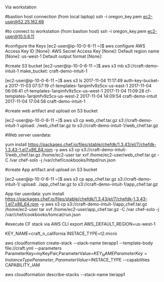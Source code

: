 Via workstation

#bastion host connection (from local laptop)
ssh -i oregon_key.pem ec2-user@52.25.162.68

#to connect to workstation (from bastion host)
ssh -i oregon_key.pem ec2-user@10.0.6.11

#configure the Keys
[ec2-user@ip-10-0-6-11 ~]$ aws configure
AWS Access Key ID [None]:
AWS Secret Access Key [None]:
Default region name [None]: us-west-1
Default output format [None]:

#create S3 bucket
[ec2-user@ip-10-0-6-11 ~]$ aws s3 mb s3://craft-demo-intuit-1
make_bucket: craft-demo-intuit-1

[ec2-user@ip-10-0-6-11 ~]$ aws s3 ls
2017-11-04 11:17:49 auth-key-bucket-a
2017-11-03 07:57:19 cf-templates-1arqimfv9z5cx-us-east-1
2017-11-04 06:06:41 cf-templates-1arqimfv9z5cx-us-west-1
2017-11-04 11:09:28 cf-templates-1arqimfv9z5cx-us-west-2
2017-11-04 14:09:54 craft-demo-intuit
2017-11-04 17:04:58 craft-demo-intuit-1



#create web artifact and upload on S3 bucket

[ec2-user@ip-10-0-6-11 ~]$ aws s3 cp web_chef.tar.gz s3://craft-demo-intuit-1
upload: ./web_chef.tar.gz to s3://craft-demo-intuit-1/web_chef.tar.gz

#Web server userdata:

yum install https://packages.chef.io/files/stable/chefdk/1.3.43/el/7/chefdk-1.3.43-1.el7.x86_64.rpm -y
aws s3 cp s3://craft-demo-intuit-1/web_chef.tar.gz /home/ec2-user
tar xvf /home/ec2-user/web_chef.tar.gz -C /var
chef-solo -j /var/chef/cookbooks/httpd/run.json

#create App artifact and upload on S3 bucket
 
[ec2-user@ip-10-0-6-11 ~]$ aws s3 cp app_chef.tar.gz s3://craft-demo-intuit-1/
upload: ./app_chef.tar.gz to s3://craft-demo-intuit-1/app_chef.tar.gz

App tier userdata:
yum install https://packages.chef.io/files/stable/chefdk/1.3.43/el/7/chefdk-1.3.43-1.el7.x86_64.rpm -y
aws s3 cp s3://craft-demo-intuit-1/app_chef.tar.gz /home/ec2-user
tar xvf /home/ec2-user/app_chef.tar.gz -C /var
chef-solo -j /var/chef/cookbooks/tomcat/run.json


#execute CF stack via AWS CLI
export AWS_DEFAULT_REGION=us-west-1

KEY_NAME=craft_n_california
INSTACE_TYPE=t2.micro

aws cloudformation create-stack  --stack-name tierapp1  --template-body file://craft.yml   --parameters  ParameterKey=myKeyPair,ParameterValue=$KEY_NAME ParameterKey=InstanceTypeParameter,ParameterValue=$INSTACE_TYPE --capabilities CAPABILITY_IAM

aws cloudformation describe-stacks --stack-name tierapp1

